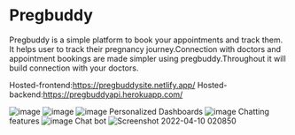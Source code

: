 # Pregbuddy

<p>Pregbuddy is a simple platform to book your appointments and track them. It helps user to track their pregnancy journey.Connection with doctors and appointment bookings are made simpler using pregbuddy.Throughout it will build connection with your doctors. </p>

Hosted-frontend:https://pregbuddysite.netlify.app/
Hosted-backend:https://pregbuddyapi.herokuapp.com/

![image](https://user-images.githubusercontent.com/74129295/162590345-ecc733ac-e16f-4aa4-9438-075470b25bd0.png)
![image](https://user-images.githubusercontent.com/74129295/162590382-cf130825-d14c-416b-bcbe-3a2c256ed2a4.png)
![image](https://user-images.githubusercontent.com/74129295/162590371-ea28ec6c-da76-425d-9968-f6bb4805eb8c.png)
Personalized Dashboards
![image](https://user-images.githubusercontent.com/74129295/162590421-08ad2614-5e51-47d0-a5c3-f917c2134ffb.png)
Chatting features
![image](https://user-images.githubusercontent.com/74129295/162590434-e796701a-4260-4b68-9b1a-bc3f8410248b.png)
Chat bot
![Screenshot 2022-04-10 020850](https://user-images.githubusercontent.com/74129295/162591951-e9ddaf5f-b047-4dc4-8d07-894c0c22c822.png)


